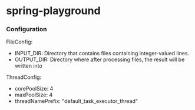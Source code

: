 # spring-playground


### Configuration

FileConfig:
 - INPUT_DIR: Directory that contains files containing integer-valued lines.
 - OUTPUT_DIR: Directory where after processing files, the result will be written into


 ThreadConfig:
  - corePoolSize: 4
  - maxPoolSize: 4
  - threadNamePrefix: "default_task_executor_thread"
  
 
